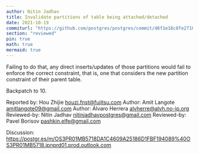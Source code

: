 ```yaml
---
author: Nitin Jadhav
title: Invalidate partitions of table being attached/detached
date: 2021-10-19
commiturl: "https://github.com/postgres/postgres/commit/d6f1e16c8fe27100e371a15aeeb498faa680ceed"
section: "reviewed"
pin: true
math: true
mermaid: true
---
```


Failing to do that, any direct inserts/updates of those partitions
would fail to enforce the correct constraint, that is, one that
considers the new partition constraint of their parent table.

Backpatch to 10.

Reported by: Hou Zhijie <houzj.fnst@fujitsu.com>
Author: Amit Langote <amitlangote09@gmail.com>
Author: Álvaro Herrera <alvherre@alvh.no-ip.org>
Reviewed-by: Nitin Jadhav <nitinjadhavpostgres@gmail.com>
Reviewed-by: Pavel Borisov <pashkin.elfe@gmail.com>

Discussion: https://postgr.es/m/OS3PR01MB5718DA1C4609A25186D1FBF194089%40OS3PR01MB5718.jpnprd01.prod.outlook.com